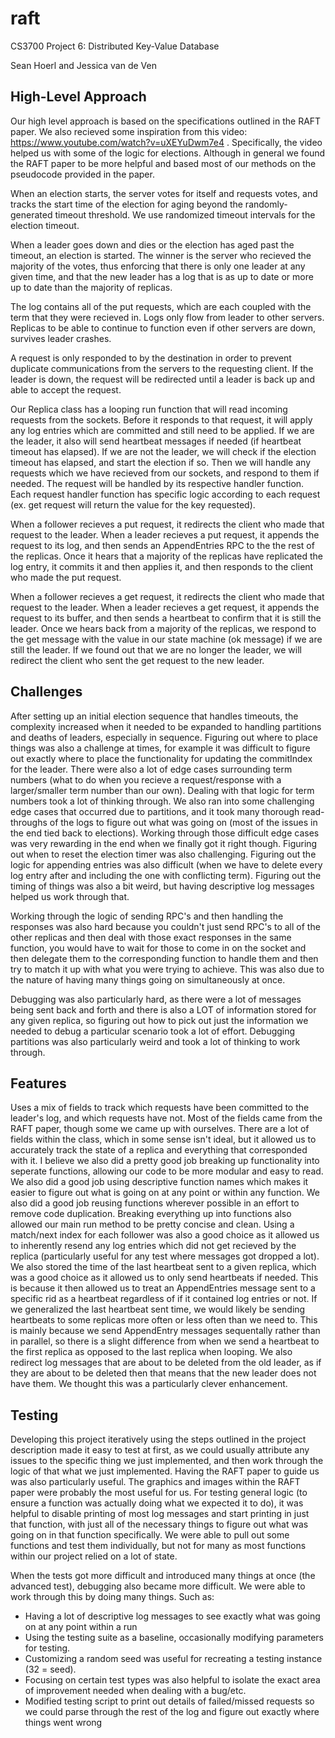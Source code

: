 # raft
CS3700 Project 6: Distributed Key-Value Database

Sean Hoerl and Jessica van de Ven

## High-Level Approach

Our high level approach is based on the specifications outlined in the RAFT paper. We also recieved some inspiration from this video: https://www.youtube.com/watch?v=uXEYuDwm7e4 . Specifically, the video helped us with some of the logic for elections. Although in general we found the RAFT paper to be more helpful and based most of our methods on the pseudocode provided in the paper.

When an election starts, the server votes for itself and requests votes, and tracks the start time of the election for aging beyond the randomly-generated timeout threshold. We use randomized timeout intervals for the election timeout. 

When a leader goes down and dies or the election has aged past the timeout, an election is started. The winner is the server who recieved the majority of the votes, thus enforcing that there is only one leader at any given time, and that the new leader has a log that is as up to date or more up to date than the majority of replicas.

The log contains all of the put requests, which are each coupled with the term that they were recieved in. Logs only flow from leader to other servers. Replicas to be able to continue to function even if other servers are down, survives leader crashes. 

A request is only responded to by the destination in order to prevent duplicate communications from the servers to the requesting client. If the leader is down, the request will be redirected until a leader is back up and able to accept the request.

Our Replica class has a looping run function that will read incoming requests from the sockets. Before it responds to that request, it will apply any log entries which are committed and still need to be applied. If we are the leader, it also will send heartbeat messages if needed (if heartbeat timeout has elapsed). If we are not the leader, we will check if the election timeout has elapsed, and start the election if so. Then we will handle any requests which we have recieved from our sockets, and respond to them if needed. The request will be handled by its respective handler function. Each request handler function has specific logic according to each request (ex. get request will return the value for the key requested).

When a follower recieves a put request, it redirects the client who made that request to the leader. When a leader recieves a put request, it appends the request to its log, and then sends an AppendEntries RPC to the the rest of the replicas. Once it hears that a majority of the replicas have replicated the log entry, it commits it and then applies it, and then responds to the client who made the put request.

When a follower recieves a get request, it redirects the client who made that request to the leader. When a leader recieves a get request, it appends the request to its buffer, and then sends a heartbeat to confirm that it is still the leader. Once we hears back from a majority of the replicas, we respond to the get message with the value in our state machine (ok message) if we are still the leader. If we found out that we are no longer the leader, we will redirect the client who sent the get request to the new leader.


## Challenges
After setting up an initial election sequence that handles timeouts, the complexity increased when it needed to be expanded to handling partitions and deaths of leaders, especially in sequence. Figuring out where to place things was also a challenge at times, for example it was difficult to figure out exactly where to place the functionality for updating the commitIndex for the leader. There were also a lot of edge cases surrounding term numbers (what to do when you recieve a request/response with a larger/smaller term number than our own). Dealing with that logic for term numbers took a lot of thinking through. We also ran into some challenging edge cases that occurred due to partitions, and it took many thorough read-throughs of the logs to figure out what was going on (most of the issues in the end tied back to elections). Working through those difficult edge cases was very rewarding in the end when we finally got it right though. Figuring out when to reset the election timer was also challenging. Figuring out the logic for appending entries was also difficult (when we have to delete every log entry after and including the one with conflicting term). Figuring out the timing of things was also a bit weird, but having descriptive log messages helped us work through that.

Working through the logic of sending RPC's and then handling the responses was also hard because you couldn't just send RPC's to all of the other replicas and then deal with those exact responses in the same function, you would have to wait for those to come in on the socket and then delegate them to the corresponding function to handle them and then try to match it up with what you were trying to achieve. This was also due to the nature of having many things going on simultaneously at once.

Debugging was also particularly hard, as there were a lot of messages being sent back and forth and there is also a LOT of information stored for any given replica, so figuring out how to pick out just the information we needed to debug a particular scenario took a lot of effort. Debugging partitions was also particularly weird and took a lot of thinking to work through.

## Features

Uses a mix of fields to track which requests have been committed to the leader's log, and which requests have not. Most of the fields came from the RAFT paper, though some we came up with ourselves. There are a lot of fields within the class, which in some sense isn't ideal, but it allowed us to accurately track the state of a replica and everything that corresponded with it. I believe we also did a pretty good job breaking up functionality into seperate functions, allowing our code to be more modular and easy to read. We also did a good job using descriptive function names which makes it easier to figure out what is going on at any point or within any function. We also did a good job reusing functions wherever possible in an effort to remove code duplication. Breaking everything up into functions also allowed our main run method to be pretty concise and clean. Using a match/next index for each follower was also a good choice as it allowed us to inherently resend any log entries which did not get recieved by the replica (particularly useful for any test where messages got dropped a lot). We also stored the time of the last heartbeat sent to a given replica, which was a good choice as it allowed us to only send heartbeats if needed. This is because it then allowed us to treat an AppendEntries message sent to a specific rid as a heartbeat regardless of if it contained log entries or not. If we generalized the last heartbeat sent time, we would likely be sending heartbeats to some replicas more often or less often than we need to. This is mainly because we send AppendEntry messages sequentally rather than in parallel, so there is a slight difference from when we send a heartbeat to the first replica as opposed to the last replica when looping. We also redirect log messages that are about to be deleted from the old leader, as if they are about to be deleted then that means that the new leader does not have them. We thought this was a particularly clever enhancement.

## Testing
Developing this project iteratively using the steps outlined in the project description made it easy to test at first, as we could usually attribute any issues to the specific thing we just implemented, and then work through the logic of that what we just implemented. Having the RAFT paper to guide us was also particularly useful. The graphics and images within the RAFT paper were probably the most useful for us. For testing general logic (to ensure a function was actually doing what we expected it to do), it was helpful to disable printing of most log messages and start printing in just that function, with just all of the necessary things to figure out what was going on in that function specifically. We were able to pull out some functions and test them individually, but not for many as most functions within our project relied on a lot of state.

When the tests got more difficult and introduced many things at once (the advanced test), debugging also became more difficult. We were able to work through this by doing many things. Such as:

* Having a lot of descriptive log messages to see exactly what was going on at any point within a run
* Using the testing suite as a baseline, occasionally modifying parameters for testing.
* Customizing a random seed was useful for recreating a testing instance (32 = seed).
* Focusing on certain test types was also helpful to isolate the exact area of improvement needed when dealing with a bug/etc.
* Modified testing script to print out details of failed/missed requests so we could parse through the rest of the log and figure out exactly where things went wrong
